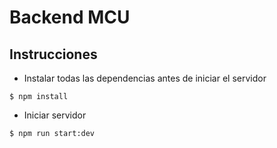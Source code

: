 # Backend MCU

## Instrucciones

- Instalar todas las dependencias antes de iniciar el servidor

```
$ npm install
```

- Iniciar servidor

```
$ npm run start:dev
```